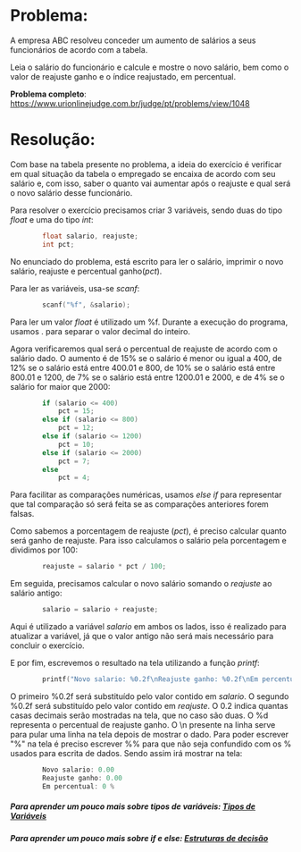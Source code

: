 # Problema:

A empresa ABC resolveu conceder um aumento de salários a seus funcionários de acordo com a tabela.

Leia o salário do funcionário e calcule e mostre o novo salário, bem como o valor de reajuste ganho e o índice reajustado, em percentual.

**Problema completo**: https://www.urionlinejudge.com.br/judge/pt/problems/view/1048

# Resolução:

Com base na tabela presente no problema, a ideia do exercício é verificar em qual situação da tabela o empregado se encaixa de acordo com seu salário e, com isso, saber o quanto vai aumentar após o reajuste e qual será o novo salário desse funcionário.

Para resolver o exercício precisamos criar 3 variáveis, sendo duas do tipo _float_ e uma do tipo _int_:
```c
        float salario, reajuste;
        int pct;
```
No enunciado do problema, está escrito para ler o salário, imprimir o novo salário, reajuste e percentual ganho(_pct_).

Para ler as variáveis, usa-se _scanf_:
```c
        scanf("%f", &salario);
```
Para ler um valor _float_ é utilizado um %f. Durante a execução do programa, usamos . para separar o valor decimal do inteiro.

Agora verificaremos qual será o percentual de reajuste de acordo com o salário dado. O aumento é de 15% se o salário é menor ou igual a 400, de 12% se o salário está entre 400.01 e 800, de 10% se o salário está entre 800.01 e 1200, de 7% se o salário está entre 1200.01 e 2000, e de 4% se o salário for maior que 2000:
```c
        if (salario <= 400)
            pct = 15;
        else if (salario <= 800)
            pct = 12;
        else if (salario <= 1200)
            pct = 10;
        else if (salario <= 2000)
            pct = 7;
        else
            pct = 4;
```
Para facilitar as comparações numéricas, usamos _else if_ para representar que tal comparação só será feita se as comparações anteriores forem falsas.

Como sabemos a porcentagem de reajuste (_pct_), é preciso calcular quanto será ganho de reajuste. Para isso calculamos o salário pela porcentagem e dividimos por 100:
```c
        reajuste = salario * pct / 100;
```
Em seguida, precisamos calcular o novo salário somando o _reajuste_ ao salário antigo:
```c
        salario = salario + reajuste;
```
Aqui é utilizado a variável _salario_ em ambos os lados, isso é realizado para atualizar a variável, já que o valor antigo não será mais necessário para concluir o exercício.

E por fim, escrevemos o resultado na tela utilizando a função _printf_:
```c
        printf("Novo salario: %0.2f\nReajuste ganho: %0.2f\nEm percentual: %d %%\n", salario, reajuste, pct);
```
O primeiro %0.2f será substituído pelo valor contido em _salario_. O segundo %0.2f será substituído pelo valor contido em _reajuste_. O 0.2 indica quantas casas decimais serão mostradas na tela, que no caso são duas. O %d representa o percentual de reajuste ganho. O \n presente na linha serve para pular uma linha na tela depois de mostrar o dado. Para poder escrever "%" na tela é preciso escrever %% para que não seja confundido com os % usados para escrita de dados. Sendo assim irá mostrar na tela:
```c
        Novo salario: 0.00
        Reajuste ganho: 0.00
        Em percentual: 0 %        
```

##### Para aprender um pouco mais sobre tipos de variáveis: [Tipos de Variáveis](http://linguagemc.com.br/tipos-de-dados-em-c/)
##### Para aprender um pouco mais sobre if e else: [Estruturas de decisão](http://linguagemc.com.br/estrutura-de-decisao-if-em-linguagem-c/)
